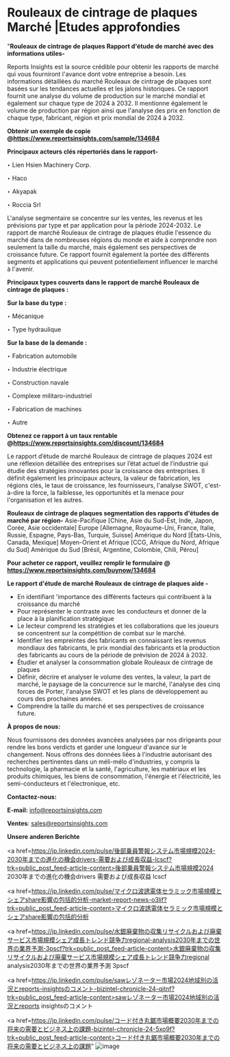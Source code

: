 # Rouleaux de cintrage de plaques Marché |Etudes approfondies

"<strong>Rouleaux de cintrage de plaques Rapport d'étude de marché avec des informations utiles-</strong>

Reports Insights est la source crédible pour obtenir les rapports de marché qui vous fourniront l'avance dont votre entreprise a besoin. Les informations détaillées du marché Rouleaux de cintrage de plaques sont basées sur les tendances actuelles et les jalons historiques. Ce rapport fournit une analyse du volume de production sur le marché mondial et également sur chaque type de 2024 à 2032. Il mentionne également le volume de production par région ainsi que l'analyse des prix en fonction de chaque type, fabricant, région et prix mondial de 2024 à 2032.

<strong><b>Obtenir un exemple de copie @</b></strong><a href=https://www.reportsinsights.com/sample/134684><strong><b>https://www.reportsinsights.com/sample/134684</b></strong></a>

<b>Principaux acteurs clés répertoriés dans le rapport-</b>

<b> </b>‣ Lien Hsien Machinery Corp.

‣ Haco

‣ Akyapak

‣ Roccia Srl

L'analyse segmentaire se concentre sur les ventes, les revenus et les prévisions par type et par application pour la période 2024-2032. Le rapport de marché Rouleaux de cintrage de plaques étudie l'essence du marché dans de nombreuses régions du monde et aide à comprendre non seulement la taille du marché, mais également ses perspectives de croissance future. Ce rapport fournit également la portée des différents segments et applications qui peuvent potentiellement influencer le marché à l'avenir.

<strong>Principaux types couverts dans le rapport de marché Rouleaux de cintrage de plaques :</strong>

<strong>Sur la base du type :</strong>

‣ Mécanique

‣ Type hydraulique

<strong>Sur la base de la demande :</strong>

‣ Fabrication automobile

‣ Industrie électrique

‣ Construction navale

‣ Complexe militaro-industriel

‣ Fabrication de machines

‣ Autre

<strong><b>Obtenez ce rapport à un taux rentable @</b></strong><a href=https://www.reportsinsights.com/discount/134684><strong><b>https://www.reportsinsights.com/discount/134684</b></strong></a>

Le rapport d’étude de marché Rouleaux de cintrage de plaques 2024 est une réflexion détaillée des entreprises sur l’état actuel de l’industrie qui étudie des stratégies innovantes pour la croissance des entreprises. Il définit également les principaux acteurs, la valeur de fabrication, les régions clés, le taux de croissance, les fournisseurs, l'analyse SWOT, c'est-à-dire la force, la faiblesse, les opportunités et la menace pour l'organisation et les autres.

<strong>Rouleaux de cintrage de plaques segmentation des rapports d'études de marché par région-</strong>
Asie-Pacifique [Chine, Asie du Sud-Est, Inde, Japon, Corée, Asie occidentale]
Europe [Allemagne, Royaume-Uni, France, Italie, Russie, Espagne, Pays-Bas, Turquie, Suisse]
Amérique du Nord [États-Unis, Canada, Mexique]
Moyen-Orient et Afrique [CCG, Afrique du Nord, Afrique du Sud]
Amérique du Sud [Brésil, Argentine, Colombie, Chili, Pérou]

<strong>Pour acheter ce rapport, veuillez remplir le formulaire @   <a href=https://www.reportsinsights.com/buynow/134684>https://www.reportsinsights.com/buynow/134684</a></strong>

<strong>Le rapport d'étude de marché Rouleaux de cintrage de plaques aide -</strong>
<ul>
  <li>En identifiant 'importance des différents facteurs qui contribuent à la croissance du marché</li>
  <li>Pour représenter le contraste avec les conducteurs et donner de la place à la planification stratégique</li>
  <li>Le lecteur comprend les stratégies et les collaborations que les joueurs se concentrent sur la compétition de combat sur le marché.</li>
  <li>Identifier les empreintes des fabricants en connaissant les revenus mondiaux des fabricants, le prix mondial des fabricants et la production des fabricants au cours de la période de prévision de 2024 à 2032.</li>
  <li>Étudier et analyser la consommation globale Rouleaux de cintrage de plaques</li>
  <li>Définir, décrire et analyser le volume des ventes, la valeur, la part de marché, le paysage de la concurrence sur le marché, l'analyse des cinq forces de Porter, l'analyse SWOT et les plans de développement au cours des prochaines années.</li>
  <li>Comprendre la taille du marché et ses perspectives de croissance future.</li>
</ul>
<strong>À propos de nous:</strong>

Nous fournissons des données avancées analysées par nos dirigeants pour rendre les bons verdicts et garder une longueur d'avance sur le changement. Nous offrons des données liées à l'industrie autorisant des recherches pertinentes dans un méli-mélo d'industries, y compris la technologie, la pharmacie et la santé, l'agriculture, les matériaux et les produits chimiques, les biens de consommation, l'énergie et l'électricité, les semi-conducteurs et l'électronique, etc.

<strong>Contactez-nous:</strong>

<strong>E-mail:</strong> <a href=mailto:info@reportsinsights.com>info@reportsinsights.com</a>

<strong>Ventes</strong>: <a href=mailto:sales@reportsinsights.com>sales@reportsinsights.com</a>

<strong>Unsere anderen Berichte</strong>

<a href=https://jp.linkedin.com/pulse/後部乗員警報システム市場規模2024-2030年までの進化の機会drivers-需要および成長収益-lcscf?trk=public_post_feed-article-content>後部乗員警報システム市場規模2024 2030年までの進化の機会drivers 需要および成長収益 lcscf</a>

<a href=https://jp.linkedin.com/pulse/マイクロ波誘電体セラミック市場規模とシェアshare影響の包括的分析-market-report-news-o3lif?trk=public_post_feed-article-content>マイクロ波誘電体セラミック市場規模とシェアshare影響の包括的分析</a>

<a href=https://jp.linkedin.com/pulse/水銀廃棄物の収集リサイクルおよび廃棄サービス市場規模シェア成長トレンド競争力regional-analysis2030年までの世界の業界予測-3pscf?trk=public_post_feed-article-content>水銀廃棄物の収集リサイクルおよび廃棄サービス市場規模シェア成長トレンド競争力regional analysis2030年までの世界の業界予測 3pscf</a>

<a href=https://jp.linkedin.com/pulse/sawレゾネーター市場2024地域別の活況とreports-insightsのコメント-bizintel-chronicle-24-qjtnf?trk=public_post_feed-article-content>sawレゾネーター市場2024地域別の活況とreports insightsのコメント</a>

<a href=https://jp.linkedin.com/pulse/コード付き丸鋸市場概要2030年までの将来の需要とビジネス上の課題-bizintel-chronicle-24-5xo9f?trk=public_post_feed-article-content>コード付き丸鋸市場概要2030年までの将来の需要とビジネス上の課題</a>"
![image](https://github.com/daminid12/RImarketreport/assets/158430485/3cfdae26-3d49-4eb3-9147-3b20c7f7689d)
